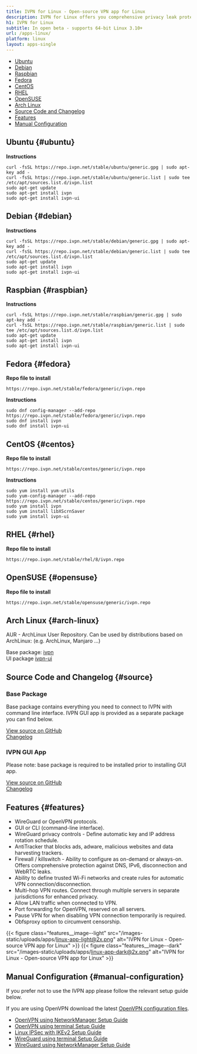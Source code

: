 ```yaml
---
title: IVPN for Linux - Open-source VPN app for Linux
description: IVPN for Linux offers you comprehensive privacy leak protection with the IVPN firewall, automatic connection on insecure Wi-Fi and Multi-hop.
h1: IVPN for Linux
subtitle: In open beta - supports 64-bit Linux 3.10+
url: /apps-linux/
platform: linux
layout: apps-single
---
```

* [Ubuntu](#ubuntu)  
* [Debian](#debian)  
* [Raspbian](#raspbian)  
* [Fedora](#fedora)  
* [CentOS](#centos)  
* [RHEL](#rhel)  
* [OpenSUSE](#opensuse)  
* [Arch Linux](#arch-linux)  
* [Source Code and Changelog](#source)  
* [Features](#features)  
* [Manual Configuration](#manual-configuration)  

## Ubuntu {#ubuntu}

**Instructions** 
```
curl -fsSL https://repo.ivpn.net/stable/ubuntu/generic.gpg | sudo apt-key add -
curl -fsSL https://repo.ivpn.net/stable/ubuntu/generic.list | sudo tee /etc/apt/sources.list.d/ivpn.list
sudo apt-get update
sudo apt-get install ivpn
sudo apt-get install ivpn-ui
```

## Debian {#debian}

**Instructions**  
```
curl -fsSL https://repo.ivpn.net/stable/debian/generic.gpg | sudo apt-key add -
curl -fsSL https://repo.ivpn.net/stable/debian/generic.list | sudo tee /etc/apt/sources.list.d/ivpn.list
sudo apt-get update
sudo apt-get install ivpn
sudo apt-get install ivpn-ui
```

## Raspbian {#raspbian}

**Instructions**  
```
curl -fsSL https://repo.ivpn.net/stable/raspbian/generic.gpg | sudo apt-key add -
curl -fsSL https://repo.ivpn.net/stable/raspbian/generic.list | sudo tee /etc/apt/sources.list.d/ivpn.list
sudo apt-get update
sudo apt-get install ivpn
sudo apt-get install ivpn-ui
```

## Fedora {#fedora}

**Repo file to install**  
```
https://repo.ivpn.net/stable/fedora/generic/ivpn.repo
```

**Instructions**  
```
sudo dnf config-manager --add-repo https://repo.ivpn.net/stable/fedora/generic/ivpn.repo
sudo dnf install ivpn
sudo dnf install ivpn-ui
```

## CentOS {#centos}

**Repo file to install**  
```
https://repo.ivpn.net/stable/centos/generic/ivpn.repo
```

**Instructions**  
```
sudo yum install yum-utils
sudo yum-config-manager --add-repo https://repo.ivpn.net/stable/centos/generic/ivpn.repo
sudo yum install ivpn
sudo yum install libXScrnSaver
sudo yum install ivpn-ui
```

## RHEL {#rhel}

**Repo file to install**

```
https://repo.ivpn.net/stable/rhel/8/ivpn.repo
```

## OpenSUSE {#opensuse}

**Repo file to install**

```
https://repo.ivpn.net/stable/opensuse/generic/ivpn.repo
```

## Arch Linux {#arch-linux}

AUR - ArchLinux User Repository. Can be used by distributions based on ArchLinux: (e.g. ArchLinux, Manjaro ...)

Base package: [ivpn](https://aur.archlinux.org/packages/ivpn/)  
UI package [ivpn-ui](https://aur.archlinux.org/packages/ivpn-ui/)  

## Source Code and Changelog {#source}

### Base Package

Base package contains everything you need to connect to IVPN with command line interface. IVPN GUI app is provided as a separate package you can find below.

[View source on GitHub](https://github.com/ivpn/desktop-app-cli)  
[Changelog](https://github.com/ivpn/desktop-app-cli/blob/master/CHANGELOG.md)  

### IVPN GUI App

Please note: base package is required to be installed prior to installing GUI app.

[View source on GitHub](https://github.com/ivpn/desktop-app-ui2)  
[Changelog](https://github.com/ivpn/desktop-app-ui2/blob/master/CHANGELOG.md)  

## Features {#features}

* WireGuard or OpenVPN protocols.
* GUI or CLI (command-line interface).
* WireGuard privacy controls - Define automatic key and IP address rotation schedule.
* AntiTracker that blocks ads, adware, malicious websites and data harvesting trackers.
* Firewall / killswitch - Ability to configure as on-demand or always-on. Offers comprehensive protection against DNS, IPv6, disconnection and WebRTC leaks.
* Ability to define trusted Wi-Fi networks and create rules for automatic VPN connection/disconnection.
* Multi-hop VPN routes. Connect through multiple servers in separate jurisdictions for enhanced privacy.
* Allow LAN traffic when connected to VPN.
* Port forwarding for OpenVPN, reserved on all servers.
* Pause VPN for when disabling VPN connection temporarily is required.
* Obfsproxy option to circumvent censorship.

{{< figure class="features__image--light" src="/images-static/uploads/apps/linux-app-light@2x.png" alt="IVPN for Linux - Open-source VPN app for Linux" >}}
{{< figure class="features__image--dark" src="/images-static/uploads/apps/linux-app-dark@2x.png" alt="IVPN for Linux - Open-source VPN app for Linux" >}}

## Manual Configuration {#manual-configuration}

If you prefer not to use the IVPN app please follow the relevant setup guide below.

If you are using OpenVPN download the latest [OpenVPN configuration files](/releases/config/ivpn-openvpn-config.zip).

* [OpenVPN using NetworkManager Setup Guide](/setup/linux-netman/)
* [OpenVPN using terminal Setup Guide](/setup/linux-terminal/)
* [Linux IPSec with IKEv2 Setup Guide](/setup/linux-ipsec-with-ikev2/)
* [WireGuard using terminal Setup Guide](/setup/linux-wireguard/)
* [WireGuard using NetworkManager Setup Guide](/setup/linux-wireguard-netman/)
